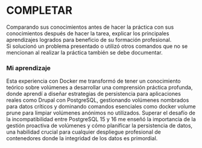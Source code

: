 # COMPLETAR  
Comparando sus conocimientos antes de hacer la práctica con sus conocimientos después de hacer la tarea, explicar los principales aprendizajes logrados para beneficio de su formación profesional.  
Si solucionó un problema presentado o utilizó otros comandos que no se mencionan al realizar la práctica también se debe documentar.

### Mi aprendizaje
Esta experiencia con Docker me transformó de tener un conocimiento teórico sobre volúmenes a desarrollar una comprensión práctica profunda, donde aprendí a diseñar estrategias de persistencia para aplicaciones reales como Drupal con PostgreSQL, gestionando volúmenes nombrados para datos críticos y dominando comandos esenciales como docker volume prune para limpiar volúmenes anónimos no utilizados. Superar el desafío de la incompatibilidad entre PostgreSQL 15 y 16 me enseñó la importancia de la gestión proactiva de volúmenes y cómo planificar la persistencia de datos, una habilidad crucial para cualquier despliegue profesional de contenedores donde la integridad de los datos es primordial.
